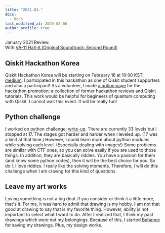 ```yaml
---
title: "2021.01."
docs: 
  - Docs
last_modified_at: 2020-02-06
author_profile: true
---
```

January 2021 Review.<br/>
With [VA-11 Hall-A (Original Soundtrack: Second Round)](https://youtube.com/playlist?list=OLAK5uy_n8kr8Qi9KS59dhRqYbSIPaNk8A1Fnnf_I)

## Qiskit Hackathon Korea

Qiskit Hackathon Korea will be starting on February 16 at 10:00 KST:
[medium](https://medium.com/qiskit/feel-the-rhythm-of-quantum-with-our-qiskit-hackathon-korea-e80c27fdb9f9).
I participated in this hackathon as one of Qiskit student supporters and also a participant!
As a volunteer, I made [a notion page](https://www.notion.so/Qiskit-Hackathon-Korea-3ce94ce5c3ad450e852af7953e7a62a6) for the hackathon promotion:
a collection of former hackathon reviews and Qiskit tutorials.
This work would be helpful for begineers of quantum computing with Qiskit.
I cannot wait this event. It will be really fun!

## Python challenge

I worked on python challenge: [write-up](https://github.com/tula3and/til/tree/master/Python/Python%20Challenge).
There are currently 33 levels but I stopped at 17.
The stages got harder and harder when I leveled up.
(17 was a limit at that time.)
However, I could learn more about python modules while solving each level.
(Especially dealing with images!)
Some problems are similar with CTF ones, so you can solve easily if you are used to those things.
In addition, they are basically riddles.
You have a passion for them (and know some python codes), then it will be the best choice for you.
So do I. I love riddles. I really like the solving moments.
Therefore, I will do this challenge when I am craving for this kind of questions.

## Leave my art works

Loving something is not a big deal.
If you consider or think it a little more, that's it.
For me, it was hard to admit that drawing is my hobby.
I am not that good at drawing to say that is my favorite thing.
However, ability is not important to select what I want to do.
After I realized that, I think my past drawings which were not my belongings.
Because of this, I started [Behance](https://www.behance.net/tula3and/) for saving my drawings.
Plus, my design works.



